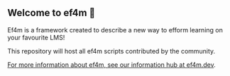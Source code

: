 ## Welcome to ef4m 👋
Ef4m is a framework created to describe a new way to efform learning on your favourite LMS!

This repository will host all ef4m scripts contributed by the community.

<a href="https://ef4m.dev/">For more information about ef4m, see our information hub at ef4m.dev</a>.
<!--
**ef4m/ef4m** is a ✨ _special_ ✨ repository because its `README.md` (this file) appears on your GitHub profile.

Here are some ideas to get you started:

- 🔭 I’m currently working on ...
- 🌱 I’m currently learning ...
- 👯 I’m looking to collaborate on ...
- 🤔 I’m looking for help with ...
- 💬 Ask me about ...
- 📫 How to reach me: ...
- 😄 Pronouns: ...
- ⚡ Fun fact: ...
-->
